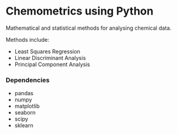 # Chemometrics using Python
Mathematical and statistical methods for analysing chemical data.

Methods include:
* Least Squares Regression
* Linear Discriminant Analysis
* Principal Component Analysis

### Dependencies
* pandas
* numpy
* matplotlib
* seaborn
* scipy
* sklearn
